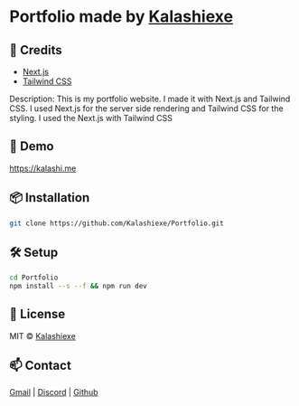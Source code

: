 # Portfolio made by [Kalashiexe](https://github.com/Lufixy)

## 📝 Credits

 - [Next.js](https://nextjs.org/)
 - [Tailwind CSS](https://tailwindcss.com/)

 Description: This is my portfolio website. I made it with Next.js and Tailwind CSS. I used Next.js for the server side rendering and Tailwind CSS for the styling. I used the Next.js with Tailwind CSS
## 🚀 Demo

https://kalashi.me

## 📦 Installation

```bash 
git clone https://github.com/Kalashiexe/Portfolio.git
```

## 🛠 Setup

```bash
cd Portfolio
npm install --s --f && npm run dev
```

## 📄 License

MIT © [Kalashiexe](./LICENSE)

## 📫 Contact

[Gmail](mailto:kalashispotify@gmail.com) |  [Discord](https://discord.com/users/1059362574958874634) | [Github](https://github.com/Kalashiexe)

